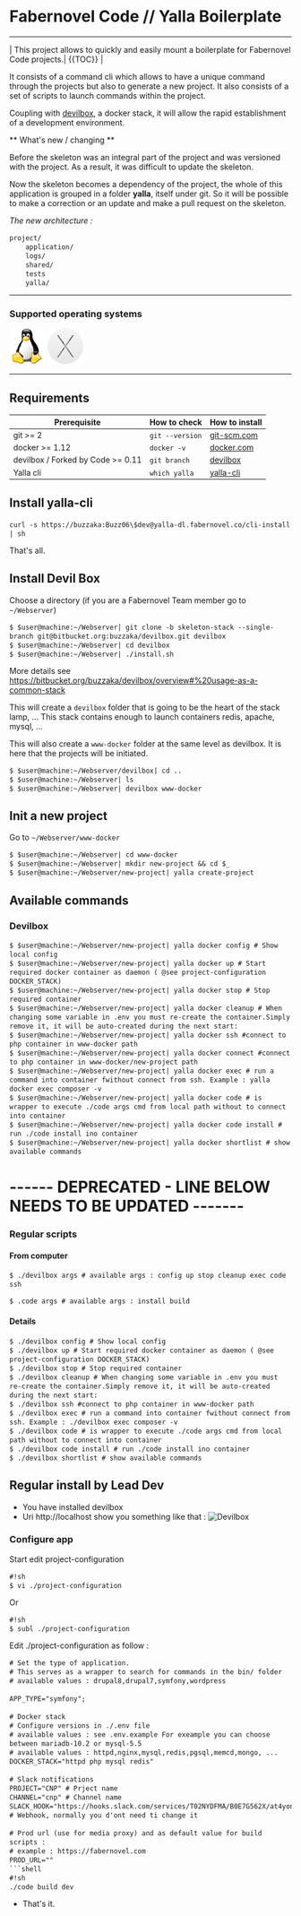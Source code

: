 # Fabernovel Code // Yalla Boilerplate
--------------


| This project allows to quickly and easily mount a boilerplate for Fabernovel Code projects.| {{TOC}} |

It consists of a command cli which allows to have a unique command through the projects but also to generate a new project.
It also consists of a set of scripts to launch commands within the project.

Coupling with [devilbox](https://bitbucket.org/buzzaka/devilbox), a docker stack, it will allow the rapid establishment of a development environment.

** What's new / changing **

Before the skeleton was an integral part of the project and was versioned with the project.
As a result, it was difficult to update the skeleton.

Now the skeleton becomes a dependency of the project, the whole of this application is grouped in a folder **yalla**, itself under git.
So it will be possible to make a correction or an update and make a pull request on the skeleton.

_The new architecture :_
```
project/
    application/
    logs/
    shared/
    tests
    yalla/
```
--------------

### Supported operating systems 

![Linux](https://raw.githubusercontent.com/cytopia/icons/master/64x64/linux.png) ![OSX](https://raw.githubusercontent.com/cytopia/icons/master/64x64/osx.png)

--------------

## Requirements

| Prerequisite    | How to check | How to install |
| --------------- | ------------ | ------------- |
| git >= 2  | `git --version`    | [git-scm.com](https://git-scm.com/book/fr/v1/D%C3%A9marrage-rapide-Installation-de-Git) |
| docker >= 1.12  | `docker -v`    | [docker.com](https://www.docker.com/community-edition) |
| devilbox / Forked by Code >= 0.11  | `git branch`    | [devilbox](https://bitbucket.org/buzzaka/devilbox) |
| Yalla cli  | `which yalla`    | [yalla-cli](#markdown-header-install-yalla-cli) |


## Install yalla-cli

```shell
curl -s https://buzzaka:Buzz06\$dev@yalla-dl.fabernovel.co/cli-install | sh
```

That's all. 

## Install Devil Box

Choose a directory (if you are a Fabernovel Team member go to `~/Webserver`)
```shell
$ $user@machine:~/Webserver| git clone -b skeleton-stack --single-branch git@bitbucket.org:buzzaka/devilbox.git devilbox 
$ $user@machine:~/Webserver| cd devilbox
$ $user@machine:~/Webserver| ./install.sh 
```

More details see https://bitbucket.org/buzzaka/devilbox/overview#%20usage-as-a-common-stack

This will create a `devilbox` folder that is going to be the heart of the stack lamp, ...
This stack contains enough to launch containers redis, apache, mysql, ...

This will also create a `www-docker` folder at the same level as devilbox.
It is here that the projects will be initiated.

```shell
$ $user@machine:~/Webserver/devilbox| cd ..
$ $user@machine:~/Webserver| ls 
$ $user@machine:~/Webserver| devilbox www-docker
```


## Init a new project 

Go to `~/Webserver/www-docker`
```shell
$ $user@machine:~/Webserver| cd www-docker
$ $user@machine:~/Webserver| mkdir new-project && cd $_ 
$ $user@machine:~/Webserver/new-project| yalla create-project
```

## Available commands

### Devilbox

``` shell
$ $user@machine:~/Webserver/new-project| yalla docker config # Show local config
$ $user@machine:~/Webserver/new-project| yalla docker up # Start required docker container as daemon ( @see project-configuration DOCKER_STACK)
$ $user@machine:~/Webserver/new-project| yalla docker stop # Stop required container
$ $user@machine:~/Webserver/new-project| yalla docker cleanup # When changing some variable in .env you must re-create the container.Simply remove it, it will be auto-created during the next start:
$ $user@machine:~/Webserver/new-project| yalla docker ssh #connect to php container in www-docker path 
$ $user@machine:~/Webserver/new-project| yalla docker connect #connect to php container in www-docker/new-project path 
$ $user@machine:~/Webserver/new-project| yalla docker exec # run a command into container fwithout connect from ssh. Example : yalla docker exec composer -v
$ $user@machine:~/Webserver/new-project| yalla docker code # is wrapper to execute ./code args cmd from local path without to connect into container
$ $user@machine:~/Webserver/new-project| yalla docker code install # run ./code install ino container 
$ $user@machine:~/Webserver/new-project| yalla docker shortlist # show available commands
```


# ------ DEPRECATED - LINE BELOW NEEDS TO BE UPDATED ------- 
### Regular scripts

#### From computer

``` shell
$ ./devilbox args # available args : config up stop cleanup exec code ssh
```


``` shell
$ .code args # available args : install build 
```


#### Details

``` shell
$ ./devilbox config # Show local config
$ ./devilbox up # Start required docker container as daemon ( @see project-configuration DOCKER_STACK)
$ ./devilbox stop # Stop required container
$ ./devilbox cleanup # When changing some variable in .env you must re-create the container.Simply remove it, it will be auto-created during the next start:
$ ./devilbox ssh #connect to php container in www-docker path 
$ ./devilbox exec # run a command into container fwithout connect from ssh. Example : ./devilbox exec composer -v
$ ./devilbox code # is wrapper to execute ./code args cmd from local path without to connect into container
$ ./devilbox code install # run ./code install ino container 
$ ./devilbox shortlist # show available commands
```


## Regular install by Lead Dev

* You have installed devilbox
* Uri http://localhost show you something like that :
![Devilbox](docs/img/devilbox-dash-01.png)

### Configure app

Start edit project-configuration

```shell
#!sh
$ vi ./project-configuration
```
Or 
```shell
#!sh
$ subl ./project-configuration
```

Edit ./project-configuration as follow : 
```shell
# Set the type of application.
# This serves as a wrapper to search for commands in the bin/ folder
# available values : drupal8,drupal7,symfony,wordpress

APP_TYPE="symfony";

# Docker stack
# Configure versions in ./.env file
# available values : see .env.example For exeample you can choose between mariadb-10.2 or mysql-5.5
# available values : httpd,nginx,mysql,redis,pgsql,memcd,mongo, ...
DOCKER_STACK="httpd php mysql redis"

# Slack notifications
PROJECT="CNP" # Prject name
CHANNEL="cnp" # Channel name
SLACK_HOOK="https://hooks.slack.com/services/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" # Webhook, normally you d'ont need ti change it

# Prod url (use for media proxy) and as default value for build scripts :
# example : https://fabernovel.com
PROD_URL=""
```shell
#!sh
./code build dev
```

* That's it.
